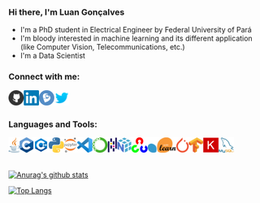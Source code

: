 ### Hi there, I'm Luan Gonçalves
 <!-- - [LuanAGoncalves][website] -->

<!--
**LuanAGoncalves/LuanAGoncalves** is a ✨ _special_ ✨ repository because its `README.md` (this file) appears on your GitHub profile.

Here are some ideas to get you started:

- 🔭 I’m currently working on ...
- 🌱 I’m currently learning ...
- 👯 I’m looking to collaborate on ...
- 🤔 I’m looking for help with ...
- 💬 Ask me about ...
- 📫 How to reach me: ...
- 😄 Pronouns: ...
- ⚡ Fun fact: ...
-->

- I'm a PhD student in Electrical Engineer by Federal University of Pará
- I'm bloody interested in machine learning and its different application (like Computer Vision, Telecommunications, etc.)
- I'm a Data Scientist

### Connect with me:
<!-- [<img align="left" height="30px" src="icons/social/globe.png" alt="luanagoncalves.github.io/" />][website] -->
[<img align="left" height="30px" src="icons/social/github.png" alt="LuanAGoncalves | Github" />][github]
[<img align="left" height="30px" src="icons/social/linkedin.png" alt="luan-gonçalves-4b180483 | LinkedIn" />][linkedin]
[<img align="left" height="30px" src="icons/social/lattes.png" alt="6155949500719023 | lattes" />][lattes]
[<img align="left" height="30px" src="icons/social/twitter.png" alt="LuanGon06470101 | Twitter" />][twitter]

<br />
<br />

### Languages and Tools:
[<img align="left" height="30px" src="icons/languages/java.png" alt="Keras library" />](https://www.java.com/pt-BR/)
[<img align="left" height="30px" src="icons/languages/C_Logo.png" alt="Keras library" />](https://en.cppreference.com/)
[<img align="left" height="30px" src="icons/languages/c-plus-plus-logo.png" alt="Keras library" />](https://en.cppreference.com/)
[<img align="left" height="30px" src="icons/languages/python.png" alt="Python Language" />](https://www.python.org/)
[<img align="left" height="30px" src="icons/tools/jupyter.png" alt="Project Jupyter" />](https://jupyter.org/)
[<img align="left" height="30px" src="icons/tools/vscode.png" alt="Visual Studio Code" />](https://code.visualstudio.com/)
[<img align="left" height="30px" src="icons/tools/anaconda.png" alt="Anaconda package" />](https://www.anaconda.com/)
[<img align="left" height="30px" src="icons/tools/pandas.png" alt="Pandas library" />](https://pandas.pydata.org/)
[<img align="left" height="30px" src="icons/tools/numpy.png" alt="Numpy library" />](https://numpy.org/)
[<img align="left" height="30px" src="icons/tools/opencv.png" alt="OpenCV library" />](https://opencv.org/)
[<img align="left" height="30px" src="icons/tools/sklearn.png" alt="Numpy library" />](https://scikit-learn.org/)
[<img align="left" height="30px" src="icons/tools/pytorch.png" alt="Pytorch library" />](https://pytorch.org/)
[<img align="left" height="30px" src="icons/tools/tensorflow.png" alt="Tensorflow library" />](https://www.tensorflow.org/?hl=pt-br)
[<img align="left" height="30px" src="icons/tools/keras.png" alt="Keras library" />](https://keras.io/)
<!-- [<img align="left" height="30px" src="icons/tools/Flask.png" alt="Sci-kit Learn framework" />](https://flask.palletsprojects.com/en/1.1.x/) -->
<!-- [<img align="left" height="30px" src="icons/tools/django.png" alt="Django framework" />](https://www.djangoproject.com/) -->
<!-- [<img align="left" height="30px" src="icons/languages/html5.png" alt="HTML 5" />](https://developer.mozilla.org/pt-BR/docs/Web/HTML/HTML5) -->
<!-- [<img align="left" height="30px" src="icons/languages/css3.png" alt="CSS 3" />](https://developer.mozilla.org/pt-BR/docs/Web/CSS) -->
<!-- [<img align="left" height="30px" src="icons/languages/javascript.png" alt="JavaScript" />](https://developer.mozilla.org/pt-BR/docs/Web/JavaScript) -->
[<img align="left" height="30px" src="icons/tools/mysql.png" alt="MySQL" />](https://www.mysql.com/)
<!-- [<img align="left" height="30px" src="icons/languages/scala.png" alt="Scala language" />](https://www.scala-lang.org/) -->
<!-- [<img align="left" height="30px" src="icons/tools/spark.png" alt="Apache Spark" />](https://spark.apache.org/) -->

<br />
<br />
<br />


[![Anurag's github stats](https://github-readme-stats.vercel.app/api?username=LuanAGoncalves&show_icons=true&theme=tokyonight)](https://github.com/anuraghazra/github-readme-stats)

[![Top Langs](https://github-readme-stats.vercel.app/api/top-langs/?username=LuanAGoncalves&show_icons=true&theme=tokyonight)](https://github.com/anuraghazra/github-readme-stats)

[github]: https://github.com/LuanAGoncalves
[website]: https://luanagoncalves.github.io/
[linkedin]: https://www.linkedin.com/in/luan-gonçalves-4b180483/
[twitter]: https://twitter.com/LuanGon06470101
[lattes]: http://lattes.cnpq.br/6155949500719023
